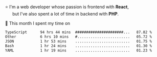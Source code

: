⭐ I'm a web developer whose passion is frontend with <b>React</b>,<br/>
&nbsp; &nbsp; &nbsp; but I've also spent a lot of time in backend with <b>PHP</b>.

📅 This month I spent my time on

<!--START_SECTION:waka-->

```txt
TypeScript      94 hrs 44 mins  ######################...   87.82 %
Other           6 hrs 10 mins   #........................   05.72 %
JSON            1 hr 53 mins    .........................   01.75 %
Bash            1 hr 24 mins    .........................   01.30 %
YAML            1 hr 19 mins    .........................   01.23 %
```

<!--END_SECTION:waka-->
